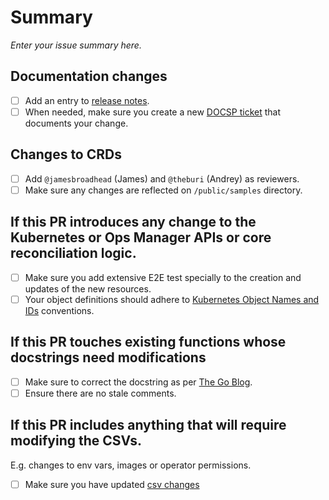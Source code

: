 # Summary

*Enter your issue summary here.*

## Documentation changes

* [ ] Add an entry to [release notes](.../RELEASE_NOTES.md).
* [ ] When needed, make sure you create a new [DOCSP ticket](https://jira.mongodb.org/projects/DOCSP) that documents your change.

## Changes to CRDs

* [ ] Add `@jamesbroadhead` (James) and `@theburi` (Andrey) as reviewers.
* [ ] Make sure any changes are reflected on `/public/samples` directory.

## If this PR introduces any change to the Kubernetes or Ops Manager APIs or core reconciliation logic.

* [ ] Make sure you add extensive E2E test specially to the creation and updates of the new resources.
* [ ] Your object definitions should adhere to [Kubernetes Object Names and IDs](https://kubernetes.io/docs/concepts/overview/working-with-objects/names/) conventions.

## If this PR touches existing functions whose docstrings need modifications
* [ ] Make sure to correct the docstring as per [The Go Blog](https://blog.golang.org/godoc).
* [ ] Ensure there are no stale comments.

## If this PR includes anything that will require modifying the CSVs.
E.g. changes to env vars, images or operator permissions.

* [ ] Make sure you have updated [csv changes](../docs/dev/release/csv-changes.md)

